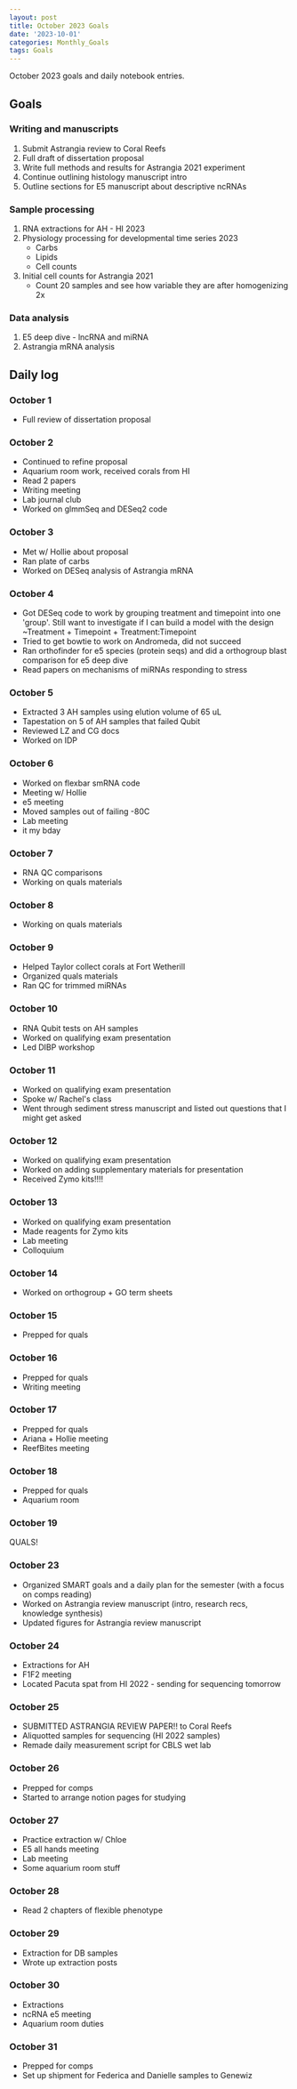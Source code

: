 ```yaml
---
layout: post
title: October 2023 Goals
date: '2023-10-01'
categories: Monthly_Goals
tags: Goals
---
```


October 2023 goals and daily notebook entries. 

## Goals  

### Writing and manuscripts 
              
1. Submit Astrangia review to Coral Reefs
2. Full draft of dissertation proposal
3. Write full methods and results for Astrangia 2021 experiment 
4. Continue outlining histology manuscript intro 
5. Outline sections for E5 manuscript about descriptive ncRNAs

### Sample processing

1. RNA extractions for AH - HI 2023
2. Physiology processing for developmental time series 2023
	- Carbs
	- Lipids
	- Cell counts 
3. Initial cell counts for Astrangia 2021
	- Count 20 samples and see how variable they are after homogenizing 2x

### Data analysis 
1. E5 deep dive - lncRNA and miRNA
2. Astrangia mRNA analysis 

## Daily log 

### October 1
- Full review of dissertation proposal

### October 2
- Continued to refine proposal 
- Aquarium room work, received corals from HI 
- Read 2 papers 
- Writing meeting 
- Lab journal club 
- Worked on glmmSeq and DESeq2 code 

### October 3 
- Met w/ Hollie about proposal 
- Ran plate of carbs 
- Worked on DESeq analysis of Astrangia mRNA 

### October 4
- Got DESeq code to work by grouping treatment and timepoint into one 'group'. Still want to investigate if I can build a model with the design ~Treatment + Timepoint + Treatment:Timepoint 
- Tried to get bowtie to work on Andromeda, did not succeed 
- Ran orthofinder for e5 species (protein seqs) and did a orthogroup blast comparison for e5 deep dive
- Read papers on mechanisms of miRNAs responding to stress

### October 5
- Extracted 3 AH samples using elution volume of 65 uL
- Tapestation on 5 of AH samples that failed Qubit 
- Reviewed LZ and CG docs 
- Worked on IDP

### October 6 
- Worked on flexbar smRNA code 
- Meeting w/ Hollie 
- e5 meeting
- Moved samples out of failing -80C
- Lab meeting 
- it my bday 

### October 7 
- RNA QC comparisons 
- Working on quals materials 

### October 8 
- Working on quals materials 

### October 9 
- Helped Taylor collect corals at Fort Wetherill 
- Organized quals materials
- Ran QC for trimmed miRNAs

### October 10 
- RNA Qubit tests on AH samples 
- Worked on qualifying exam presentation 
- Led DIBP workshop 

### October 11
- Worked on qualifying exam presentation 
- Spoke w/ Rachel's class 
- Went through sediment stress manuscript and listed out questions that I might get asked 

### October 12 
- Worked on qualifying exam presentation 
- Worked on adding supplementary materials for presentation 
- Received Zymo kits!!!! 

### October 13 
- Worked on qualifying exam presentation
- Made reagents for Zymo kits 
- Lab meeting 
- Colloquium 

### October 14 
- Worked on orthogroup + GO term sheets

### October 15
- Prepped for quals 

### October 16 
- Prepped for quals 
- Writing meeting 

### October 17
- Prepped for quals 
- Ariana + Hollie meeting 
- ReefBites meeting 

### October 18 
- Prepped for quals 
- Aquarium room 

### October 19 
QUALS!

### October 23
- Organized SMART goals and a daily plan for the semester (with a focus on comps reading)
- Worked on Astrangia review manuscript (intro, research recs, knowledge synthesis)
- Updated figures for Astrangia review manuscript 

### October 24 
- Extractions for AH 
- F1F2 meeting 
- Located Pacuta spat from HI 2022 - sending for sequencing tomorrow 

### October 25
- SUBMITTED ASTRANGIA REVIEW PAPER!! to Coral Reefs 
- Aliquotted samples for sequencing (HI 2022 samples)
- Remade daily measurement script for CBLS wet lab

### October 26
- Prepped for comps 
- Started to arrange notion pages for studying 

### October 27 
- Practice extraction w/ Chloe 
- E5 all hands meeting 
- Lab meeting 
- Some aquarium room stuff

### October 28 
- Read 2 chapters of flexible phenotype

### October 29 
- Extraction for DB samples 
- Wrote up extraction posts

### October 30 
- Extractions
- ncRNA e5 meeting 
- Aquarium room duties 

### October 31 
- Prepped for comps 
- Set up shipment for Federica and Danielle samples to Genewiz 